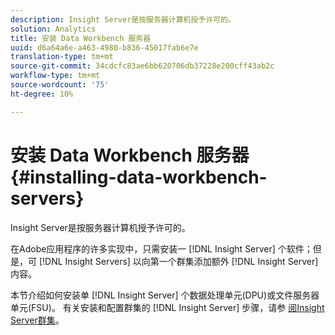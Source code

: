 ```yaml
---
description: Insight Server是按服务器计算机授予许可的。
solution: Analytics
title: 安装 Data Workbench 服务器
uuid: d6a64a6e-a463-4980-b836-45017fab6e7e
translation-type: tm+mt
source-git-commit: 34cdcfc83ae6bb620706db37228e200cff43ab2c
workflow-type: tm+mt
source-wordcount: '75'
ht-degree: 10%

---
```



# 安装 Data Workbench 服务器{#installing-data-workbench-servers}

Insight Server是按服务器计算机授予许可的。

在Adobe应用程序的许多实现中，只需安装一 [!DNL Insight Server] 个软件；但是，可 [!DNL Insight Servers] 以向第一个群集添加额外 [!DNL Insight Server] 内容。

本节介绍如何安装单 [!DNL Insight Server] 个数据处理单元(DPU)或文件服务器单元(FSU)。 有关安装和配置群集的 [!DNL Insight Server] 步骤，请参 [阅Insight Server群集](../../../home/c-inst-svr/c-install-ins-svr/c-ins-svr-clstrs/c-abt-ins-svr-clsters.md)。
